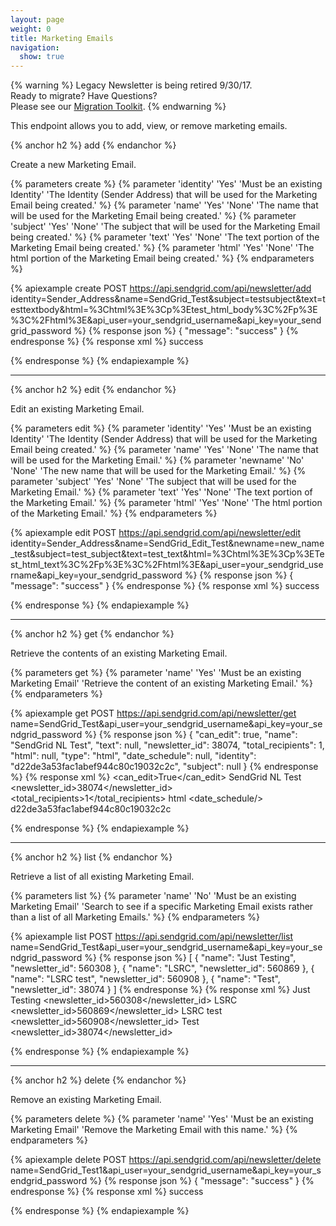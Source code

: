 ```yaml
---
layout: page
weight: 0
title: Marketing Emails
navigation:
  show: true
---
```

{% warning %}
Legacy Newsletter is being retired 9/30/17.<br />
Ready to migrate? Have Questions?<br />
Please see our [Migration Toolkit]({{root_url}}/User_Guide/Legacy_Newsletter/Legacy_Newsletter_Migration/index.html).
{% endwarning %}


This endpoint allows you to add, view, or remove marketing emails.

{% anchor h2 %}
add
{% endanchor %}

Create a new Marketing Email.


{% parameters create %}
 {% parameter 'identity' 'Yes' 'Must be an existing Identity' 'The Identity (Sender Address) that will be used for the Marketing Email being created.' %}
 {% parameter 'name' 'Yes' 'None' 'The name that will be used for the Marketing Email being created.' %}
 {% parameter 'subject' 'Yes' 'None' 'The subject that will be used for the Marketing Email being created.' %}
 {% parameter 'text' 'Yes' 'None' 'The text portion of the Marketing Email being created.' %}
 {% parameter 'html' 'Yes' 'None' 'The html portion of the Marketing Email being created.' %}
{% endparameters %}


{% apiexample create POST https://api.sendgrid.com/api/newsletter/add identity=Sender_Address&name=SendGrid_Test&subject=testsubject&text=testtextbody&html=%3Chtml%3E%3Cp%3Etest_html_body%3C%2Fp%3E%3C%2Fhtml%3E&api_user=your_sendgrid_username&api_key=your_sendgrid_password %}
  {% response json %}
{
  "message": "success"
}
  {% endresponse %}
  {% response xml %}
<result>
   <message>success</message>
</result>

  {% endresponse %}
{% endapiexample %}

* * * * *

{% anchor h2 %}
edit
{% endanchor %}

Edit an existing Marketing Email.


{% parameters edit %}
 {% parameter 'identity' 'Yes' 'Must be an existing Identity' 'The Identity (Sender Address) that will be used for the Marketing Email being created.' %}
 {% parameter 'name' 'Yes' 'None' 'The name that will be used for the Marketing Email.' %}
 {% parameter 'newname' 'No' 'None' 'The new name that will be used for the Marketing Email.' %}
 {% parameter 'subject' 'Yes' 'None' 'The subject that will be used for the Marketing Email.' %}
 {% parameter 'text' 'Yes' 'None' 'The text portion of the Marketing Email.' %}
 {% parameter 'html' 'Yes' 'None' 'The html portion of the Marketing Email.' %}
{% endparameters %}


{% apiexample edit POST https://api.sendgrid.com/api/newsletter/edit identity=Sender_Address&name=SendGrid_Edit_Test&newname=new_name_test&subject=test_subject&text=test_text&html=%3Chtml%3E%3Cp%3ETest_html_text%3C%2Fp%3E%3C%2Fhtml%3E&api_user=your_sendgrid_username&api_key=your_sendgrid_password %}
  {% response json %}
{
  "message": "success"
}
  {% endresponse %}
  {% response xml %}
<result>
   <message>success</message>
</result>

  {% endresponse %}
{% endapiexample %}

* * * * *

{% anchor h2 %}
get
{% endanchor %}

Retrieve the contents of an existing Marketing Email.


{% parameters get %}
 {% parameter 'name' 'Yes' 'Must be an existing Marketing Email' 'Retrieve the content of an existing Marketing Email.' %}
{% endparameters %}


{% apiexample get POST https://api.sendgrid.com/api/newsletter/get name=SendGrid_Test&api_user=your_sendgrid_username&api_key=your_sendgrid_password %}
  {% response json %}
{
  "can_edit": true,
  "name": "SendGrid NL Test",
  "text": null,
  "newsletter_id": 38074,
  "total_recipients": 1,
  "html": null,
  "type": "html",
  "date_schedule": null,
  "identity": "d22de3a53fac1abef944c80c19032c2c",
  "subject": null
}
  {% endresponse %}
  {% response xml %}
<newsletter>
   <can_edit>True</can_edit>
   <name>SendGrid NL Test</name>
   <text/>
   <newsletter_id>38074</newsletter_id>
   <total_recipients>1</total_recipients>
   <type>html</type>
   <date_schedule/>
   <identity>d22de3a53fac1abef944c80c19032c2c</identity>
   <subject/>
</newsletter>

  {% endresponse %}
{% endapiexample %}

* * * * *

{% anchor h2 %}
list
{% endanchor %}

Retrieve a list of all existing Marketing Email.


{% parameters list %}
 {% parameter 'name' 'No' 'Must be an existing Marketing Email' 'Search to see if a specific Marketing Email exists rather than a list of all Marketing Emails.' %}
{% endparameters %}


{% apiexample list POST https://api.sendgrid.com/api/newsletter/list name=SendGrid_Test&api_user=your_sendgrid_username&api_key=your_sendgrid_password %}
  {% response json %}
[
  {
    "name": "Just Testing",
    "newsletter_id": 560308
  },
  {
    "name": "LSRC",
    "newsletter_id": 560869
  },
  {
    "name": "LSRC test",
    "newsletter_id": 560908
  },
  {
    "name": "Test",
    "newsletter_id": 38074
  }
]
  {% endresponse %}
  {% response xml %}
<newsletters>
   <newsletter>
      <name>Just Testing</name>
      <newsletter_id>560308</newsletter_id>
   </newsletter>
   <newsletter>
      <name>LSRC</name>
      <newsletter_id>560869</newsletter_id>
   </newsletter>
   <newsletter>
      <name>LSRC test</name>
      <newsletter_id>560908</newsletter_id>
   </newsletter>
   <newsletter>
      <name>Test</name>
      <newsletter_id>38074</newsletter_id>
   </newsletter>
</newsletters>

  {% endresponse %}
{% endapiexample %}

* * * * *

{% anchor h2 %}
delete
{% endanchor %}

Remove an existing Marketing Email.


{% parameters delete %}
 {% parameter 'name' 'Yes' 'Must be an existing Marketing Email' 'Remove the Marketing Email with this name.' %}
{% endparameters %}


{% apiexample delete POST https://api.sendgrid.com/api/newsletter/delete name=SendGrid_Test1&api_user=your_sendgrid_username&api_key=your_sendgrid_password %}
  {% response json %}
{
  "message": "success"
}
  {% endresponse %}
  {% response xml %}
<result>
   <message>success</message>
</result>

  {% endresponse %}
{% endapiexample %}
